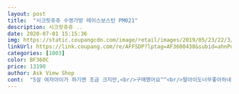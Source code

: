 ```yaml
---
layout: post 
title:  "시크릿쥬쥬 수영가방 레이스보스턴 PM021" 
description: 시크릿쥬쥬 ..
date: 2020-07-01 15:15:36 
img: https://static.coupangcdn.com/image/retail/images/2019/05/23/22/3/729f172f-febd-4668-b01d-3e067de73558.jpg 
linkUrl: https://link.coupang.com/re/AFFSDP?lptag=AF3600438&subid=ahnPublicAsk&pageKey=228662232&itemId=725118164&vendorItemId=4834106978&traceid=V0-113-7de4f847301d1f44 
categories: [1003] 
color: BF360C 
price: 13190 
author: Ask View Shop 
cont:  "5살 여자아이가 하기엔 조금 크지만,<br/>구매했어요^^<br/>딸아이도너무좋아하네요^^<br/>빙수도 되어서 젖은 옷을 가지고 오기도 편합니다.<br/><br/>생각보다커서<br/>수건이랑수영복을<br/>수영복 수영모자 수건 아쿠아슈즈까지 넉넉하게 들어가서 좋네요.<br/><br/>수영복가방이필요해서<br/>수영수업다니는데<br/>제일 저렴한 가격으로 쿠팡으로 잘 구매했네요^^<br/>충분히넣어다닐수있을것같아요<br/>크기도 있어 이것저것 넣기에도 좋아 수영장 들고 다니기에 딱입니다.<br/><br/>" 
---
```


